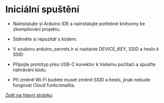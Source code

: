 # Iniciální spuštění
- Nainstalujte si Arduino IDE a nainstalujte potřebné knihovny ke zkompilování projektu.
- Stáhněte si repozitář s kódem.
- V souboru arduino_secrets.h si nastavte DEVICE_KEY, SSID a heslo k SSID
- Připojte prototyp přes USB-C konektor k Vašemu počítači a spusťte nahrávání kódu.

- Při změně Wi-Fi budete muset změnit SSID a heslo, jinak nebude fungovat Cloud funkcionalita.


[Zpět na hlavní stránku](./../README.md)
